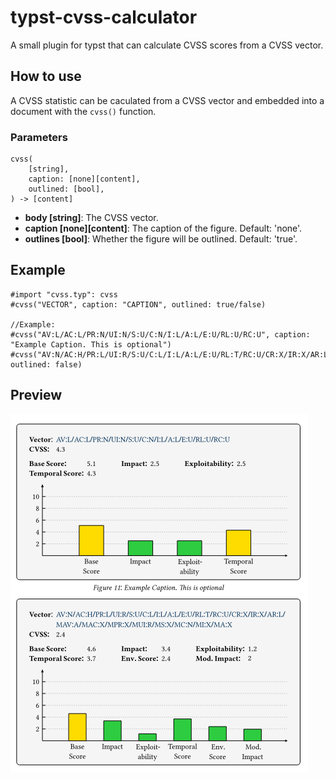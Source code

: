 # typst-cvss-calculator

A small plugin for typst that can calculate CVSS scores from a CVSS vector.

## How to use

A CVSS statistic can be caculated from a CVSS vector and embedded into a document with the `cvss()` function.

### Parameters

```
cvss(
    [string],
    caption: [none][content],
    outlined: [bool],
) -> [content]
```

- **body [string]**: The CVSS vector.
- **caption [none][content]**: The caption of the figure. Default: 'none'.
- **outlines [bool]**: Whether the figure will be outlined. Default: 'true'.

## Example

```typst
#import "cvss.typ": cvss
#cvss("VECTOR", caption: "CAPTION", outlined: true/false)

//Example:
#cvss("AV:L/AC:L/PR:N/UI:N/S:U/C:N/I:L/A:L/E:U/RL:U/RC:U", caption: "Example Caption. This is optional")
#cvss("AV:N/AC:H/PR:L/UI:R/S:U/C:L/I:L/A:L/E:U/RL:T/RC:U/CR:X/IR:X/AR:L/MAV:A/MAC:X/MPR:X/MUI:R/MS:X/MC:N/MI:X/MA:X", outlined: false)
```

## Preview

![Preview](./img/preview.png)

